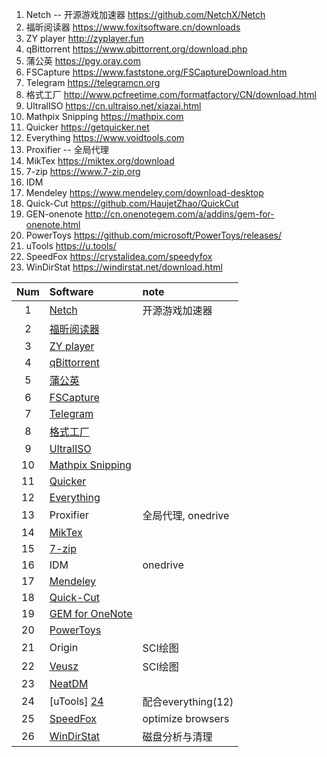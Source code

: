 <!--
 * @Author: your name
 * @Date: 2020-09-20 15:34:21
 * @LastEditTime: 2020-09-29 11:22:43
 * @LastEditors: Please set LastEditors
 * @Description: In User Settings Edit
 * @FilePath: \undefinedd:\whut_onedrive\OneDrive - whut.edu.cn\Packages\Win10必备软件.md
-->
1. Netch -- 开源游戏加速器 <https://github.com/NetchX/Netch>
2. 福昕阅读器 <https://www.foxitsoftware.cn/downloads>
3. ZY player <http://zyplayer.fun>
4. qBittorrent <https://www.qbittorrent.org/download.php>
5. 蒲公英 <https://pgy.oray.com>
6. FSCapture <https://www.faststone.org/FSCaptureDownload.htm>
7. Telegram <https://telegramcn.org>
8. 格式工厂 <http://www.pcfreetime.com/formatfactory/CN/download.html>
9. UltralISO <https://cn.ultraiso.net/xiazai.html>
10. Mathpix Snipping <https://mathpix.com>
11. Quicker <https://getquicker.net>
12. Everything <https://www.voidtools.com>
13. Proxifier -- 全局代理
14. MikTex <https://miktex.org/download>
15. 7-zip <https://www.7-zip.org>
16. IDM 
17. Mendeley <https://www.mendeley.com/download-desktop>
18. Quick-Cut <https://github.com/HaujetZhao/QuickCut>
19. GEN-onenote <http://cn.onenotegem.com/a/addins/gem-for-onenote.html>
20. PowerToys <https://github.com/microsoft/PowerToys/releases/>
21. uTools <https://u.tools/>
22. SpeedFox <https://crystalidea.com/speedyfox>
23. WinDirStat <https://windirstat.net/download.html>


| Num | Software | note |
| :---: |  :-----  | :--- |
| 1 | [Netch][1] | 开源游戏加速器 |
| 2 | [福昕阅读器][2] | |
| 3 | [ZY player][3] | |
| 4 | [qBittorrent][4] ||
| 5 | [蒲公英][5] ||
| 6 | [FSCapture][6]  ||
| 7 | [Telegram][7] ||
| 8 | [格式工厂][8]||
| 9 | [UltralISO][9] ||
| 10 | [Mathpix Snipping][10] ||
| 11 | [Quicker][11] ||
| 12 | [Everything][12] ||
| 13 | Proxifier | 全局代理, onedrive |
| 14 | [MikTex][14] ||
| 15 | [7-zip][15] ||
| 16 | IDM | onedrive |
| 17 | [Mendeley][17] ||
| 18 | [Quick-Cut][18] ||
| 19 | [GEM for OneNote][19] ||
| 20 | [PowerToys][20] ||
| 21 | Origin | SCI绘图 |
| 22 | [Veusz][22] | SCI绘图 |
| 23 | [NeatDM][23] | |
| 24 | [uTools] [24] | 配合everything(12) |
| 25 | [SpeedFox][25] | optimize browsers |
| 26 | [WinDirStat][26] | 磁盘分析与清理 |



[1]: https://github.com/NetchX/Netch
[2]: https://www.foxitsoftware.cn/downloads
[3]: http://zyplayer.fun
[4]: https://www.qbittorrent.org/download.php
[5]: https://pgy.oray.com
[6]: https://www.faststone.org/FSCaptureDownload.htm
[7]: https://telegramcn.org
[8]: http://www.pcfreetime.com/formatfactory/CN/download.html
[9]: https://cn.ultraiso.net/xiazai.html
[10]:https://mathpix.com
[11]:https://getquicker.net
[12]:https://www.voidtools.com
[14]:https://miktex.org/download
[15]:https://www.7-zip.org
[17]:https://www.mendeley.com/download-desktop
[18]:https://github.com/HaujetZhao/QuickCut
[19]:http://cn.onenotegem.com/a/addins/gem-for-onenote.html
[20]:https://github.com/microsoft/PowerToys/releases/
[22]:https://veusz.github.io/download/
[23]:https://www.neatdownloadmanager.com/index.php/en/
[24]:https://u.tools/
[25]:https://crystalidea.com/speedyfox
[26]:https://windirstat.net/download.html